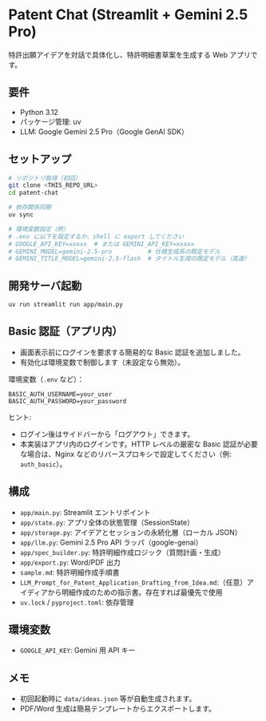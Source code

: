 # Patent Chat (Streamlit + Gemini 2.5 Pro)

特許出願アイデアを対話で具体化し、特許明細書草案を生成する Web アプリです。

## 要件
- Python 3.12
- パッケージ管理: uv
- LLM: Google Gemini 2.5 Pro（Google GenAI SDK）

## セットアップ
```bash
# リポジトリ取得（初回）
git clone <THIS_REPO_URL>
cd patent-chat

# 依存関係同期
uv sync

# 環境変数設定（例）
# .env に以下を設定するか、shell に export してください
# GOOGLE_API_KEY=xxxxx  # または GEMINI_API_KEY=xxxxx
# GEMINI_MODEL=gemini-2.5-pro          # 仕様生成系の既定モデル
# GEMINI_TITLE_MODEL=gemini-2.5-flash  # タイトル生成の既定モデル（高速）
```

## 開発サーバ起動
```bash
uv run streamlit run app/main.py
```

## Basic 認証（アプリ内）
- 画面表示前にログインを要求する簡易的な Basic 認証を追加しました。
- 有効化は環境変数で制御します（未設定なら無効）。

環境変数（`.env` など）：
```dotenv
BASIC_AUTH_USERNAME=your_user
BASIC_AUTH_PASSWORD=your_password
```

ヒント:
- ログイン後はサイドバーから「ログアウト」できます。
- 本実装はアプリ内のログインです。HTTP レベルの厳密な Basic 認証が必要な場合は、Nginx などのリバースプロキシで設定してください（例: `auth_basic`）。

## 構成
- `app/main.py`: Streamlit エントリポイント
- `app/state.py`: アプリ全体の状態管理（SessionState）
- `app/storage.py`: アイデアとセッションの永続化層（ローカル JSON）
- `app/llm.py`: Gemini 2.5 Pro API ラッパ（google-genai）
- `app/spec_builder.py`: 特許明細作成ロジック（質問計画・生成）
- `app/export.py`: Word/PDF 出力
- `sample.md`: 特許明細作成手順書
- `LLM_Prompt_for_Patent_Application_Drafting_from_Idea.md`:（任意）アイディアから明細作成のための指示書。存在すれば最優先で使用
- `uv.lock` / `pyproject.toml`: 依存管理

## 環境変数
- `GOOGLE_API_KEY`: Gemini 用 API キー

## メモ
- 初回起動時に `data/ideas.json` 等が自動生成されます。
- PDF/Word 生成は簡易テンプレートからエクスポートします。
